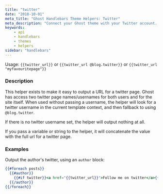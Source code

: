 ```yaml
---
title: "twitter"
date: "2018-10-01"
meta_title: "Ghost Handlebars Theme Helpers: Twitter"
meta_description: "Connect your Ghost theme with your Twitter account. Read more about building custom Ghost themes! 👻"
keywords:
    - api
    - handlebars
    - themes
    - helpers
sidebar: "handlebars"
---
```


Usage: `{{twitter_url}}` or `{{twitter_url @blog.twitter}}` or `{{twitter_url "myfavouritepage"}}`

### Description

This helper exists to make it easy to output a URL for a twitter page. Ghost has access two twitter page names/usernames for both users and for the site itself. When used without passing a username, the helper will look for a twitter username in the current template context, and then fallback to using `@blog.twitter`.

If there is no twitter username set, the helper will output nothing at all.

If you pass a variable or string to the helper, it will concatenate the value with the full url for a twitter page.


### Examples

Output the author's twitter, using an `author` block:

```handlebars
{{#foreach posts}}
  {{#author}}
    {{#if twitter}}<a href="{{twitter_url}}">Follow me on twitter</a>{{/if}}
  {{/author}}
{{/foreach}}

```

